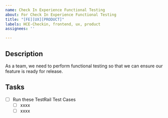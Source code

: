 ```yaml
---
name: Check In Experience Functional Testing
about: For Check In Experience Functional Testing
title: "[FE][UX][PRODUCT]"
labels: HCE-Checkin, frontend, ux, product
assignees: ''

---
```


## Description
As a team, we need to perform functional testing so that we can ensure our feature is ready for release. 

## Tasks
- [ ] Run these TestRail Test Cases
  - [ ] xxxx
  - [ ] xxxx
